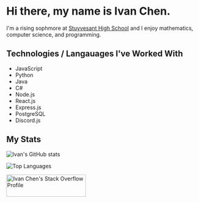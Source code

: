 # Hi there, my name is Ivan Chen. 

I'm a rising sophmore at [Stuyvesant High School](https://stuy.enschool.org/) and I enjoy mathematics, computer science, and programming. 

## Technologies / Langauages I've Worked With

- JavaScript
- Python
- Java
- C#
- Node.js
- React.js
- Express.js
- PostgreSQL
- Discord.js

## My Stats

![Ivan's GitHub stats](https://github-readme-stats.vercel.app/api?username=anivanchen&count_private=true&show_icons=true&theme=dark)

![Top Languages](https://github-readme-stats.vercel.app/api/top-langs/?username=anivanchen&layout=compact&hide=Dockerfile&theme=dark)

<a href="https://stackoverflow.com/users/14101065/ivan-chen"><img src="https://stackoverflow.com/users/flair/14101065.png?theme=dark" width="208" height="58" alt="Ivan Chen's Stack Overflow Profile" title="Ivan Chen's Stack Overflow Profile"></a>
